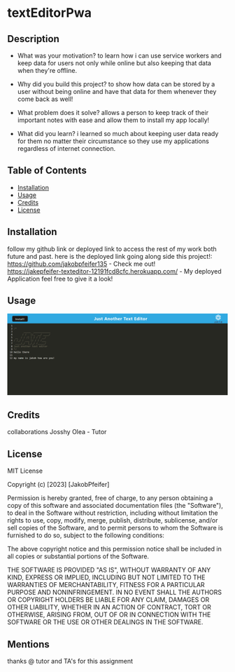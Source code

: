 # textEditorPwa

## Description



- What was your motivation?
to learn how i can use service workers and keep data for users not only while online but also keeping that data when they're offline.
- Why did you build this project?
to show how data can be stored by a user without being online and have that data for them whenever they come back as well!

- What problem does it solve?
allows a person to keep track of their important notes with ease and allow them to install my app locally!
- What did you learn?
i learned so much about keeping user data ready for them no matter their circumstance so they use my applications regardless of internet connection.
## Table of Contents 



- [Installation](#installation)
- [Usage](#usage)
- [Credits](#credits)
- [License](#license)

## Installation

follow my github link or deployed link to access the rest of my work both future and past. here is the deployed link going along side this project!:<br/>
https://github.com/jakobpfeifer135 - Check me out! <br/>
https://jakepfeifer-texteditor-12191fcd8cfc.herokuapp.com/  - My deployed Application feel free to give it a look!






## Usage



   ![completed project](<./client/src/images/exampleScreenshot.png>)

## Credits

collaborations Josshy Olea - Tutor


## License

MIT License

Copyright (c) [2023] [JakobPfeifer]

Permission is hereby granted, free of charge, to any person obtaining a copy
of this software and associated documentation files (the "Software"), to deal
in the Software without restriction, including without limitation the rights
to use, copy, modify, merge, publish, distribute, sublicense, and/or sell
copies of the Software, and to permit persons to whom the Software is
furnished to do so, subject to the following conditions:

The above copyright notice and this permission notice shall be included in all
copies or substantial portions of the Software.

THE SOFTWARE IS PROVIDED "AS IS", WITHOUT WARRANTY OF ANY KIND, EXPRESS OR
IMPLIED, INCLUDING BUT NOT LIMITED TO THE WARRANTIES OF MERCHANTABILITY,
FITNESS FOR A PARTICULAR PURPOSE AND NONINFRINGEMENT. IN NO EVENT SHALL THE
AUTHORS OR COPYRIGHT HOLDERS BE LIABLE FOR ANY CLAIM, DAMAGES OR OTHER
LIABILITY, WHETHER IN AN ACTION OF CONTRACT, TORT OR OTHERWISE, ARISING FROM,
OUT OF OR IN CONNECTION WITH THE SOFTWARE OR THE USE OR OTHER DEALINGS IN THE
SOFTWARE.

## Mentions
thanks @ tutor and TA's for this assignment